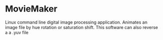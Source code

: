 # MovieMaker
Linux command line digital image processing application. Animates an image file by hue rotation or saturation shift. This software can also reverse a a .yuv file

